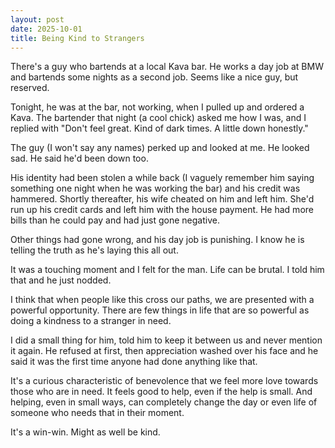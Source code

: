 ```yaml
---
layout: post
date: 2025-10-01
title: Being Kind to Strangers
---
```


There's a guy who bartends at a local Kava bar. He works a day job at BMW and bartends some nights as a second job. Seems like a nice guy, but reserved.

Tonight, he was at the bar, not working, when I pulled up and ordered a Kava. The bartender that night (a cool chick) asked me how I was, and I replied with "Don't feel great. Kind of dark times. A little down honestly."

The guy (I won't say any names) perked up and looked at me. He looked sad. He said he'd been down too. 

His identity had been stolen a while back (I vaguely remember him saying something one night when he was working the bar) and his credit was hammered. Shortly thereafter, his wife cheated on him and left him. She'd run up his credit cards and left him with the house payment. He had more bills than he could pay and had just gone negative. 

Other things had gone wrong, and his day job is punishing. I know he is telling the truth as he's laying this all out. 

It was a touching moment and I felt for the man. Life can be brutal. I told him that and he just nodded. 

I think that when people like this cross our paths, we are presented with a powerful opportunity. There are few things in life that are so powerful as doing a kindness to a stranger in need.

I did a small thing for him, told him to keep it between us and never mention it again. He refused at first, then appreciation washed over his face and he said it was the first time anyone had done anything like that. 

It's a curious characteristic of benevolence that we feel more love towards those who are in need. It feels good to help, even if the help is small. And helping, even in small ways, can completely change the day or even life of someone who needs that in their moment. 

It's a win-win. Might as well be kind. 
